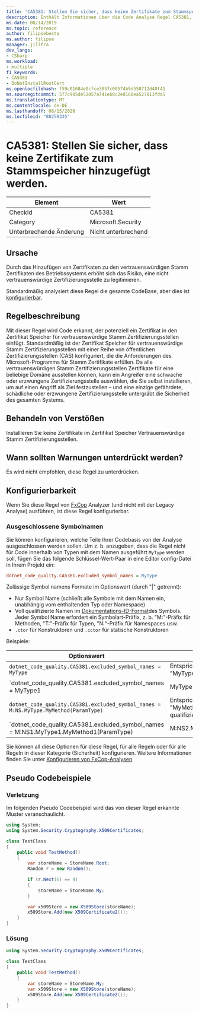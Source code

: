 ```yaml
---
title: 'CA5381: Stellen Sie sicher, dass keine Zertifikate zum Stammspeicher hinzugefügt werden.'
description: Enthält Informationen über die Code Analyse Regel CA5381, einschließlich der Gründe, der Behebung von Verstößen und der Zeit, zu der Sie unterdrückt werden soll.
ms.date: 08/14/2019
ms.topic: reference
author: filipsebesta
ms.author: filipse
manager: jillfra
dev_langs:
- CSharp
ms.workload:
- multiple
f1_keywords:
- CA5381
- DoNotInstallRootCert
ms.openlocfilehash: f59c01684e0cfce3057c00574b9d550712d40f41
ms.sourcegitcommit: 577c905de52057a741e68c2ed168ea527813fda5
ms.translationtype: MT
ms.contentlocale: de-DE
ms.lasthandoff: 08/15/2020
ms.locfileid: "88250335"
---
```

# <a name="ca5381-ensure-certificates-are-not-added-to-root-store"></a>CA5381: Stellen Sie sicher, dass keine Zertifikate zum Stammspeicher hinzugefügt werden.

|Element|Wert|
|-|-|
|CheckId|CA5381|
|Category|Microsoft.Security|
|Unterbrechende Änderung|Nicht unterbrechend|

## <a name="cause"></a>Ursache

Durch das Hinzufügen von Zertifikaten zu den vertrauenswürdigen Stamm Zertifikaten des Betriebssystems erhöht sich das Risiko, eine nicht vertrauenswürdige Zertifizierungsstelle zu legitimieren.

Standardmäßig analysiert diese Regel die gesamte CodeBase, aber dies ist [konfigurierbar](#configurability).

## <a name="rule-description"></a>Regelbeschreibung

Mit dieser Regel wird Code erkannt, der potenziell ein Zertifikat in den Zertifikat Speicher für vertrauenswürdige Stamm Zertifizierungsstellen einfügt. Standardmäßig ist der Zertifikat Speicher für vertrauenswürdige Stamm Zertifizierungsstellen mit einer Reihe von öffentlichen Zertifizierungsstellen (CAS) konfiguriert, die die Anforderungen des Microsoft-Programms für Stamm Zertifikate erfüllen. Da alle vertrauenswürdigen Stamm Zertifizierungsstellen Zertifikate für eine beliebige Domäne ausstellen können, kann ein Angreifer eine schwache oder erzwungene Zertifizierungsstelle auswählen, die Sie selbst installieren, um auf einen Angriff als Ziel festzustellen – und eine einzige gefährdete, schädliche oder erzwungene Zertifizierungsstelle untergräbt die Sicherheit des gesamten Systems.

## <a name="how-to-fix-violations"></a>Behandeln von Verstößen

Installieren Sie keine Zertifikate im Zertifikat Speicher Vertrauenswürdige Stamm Zertifizierungsstellen.

## <a name="when-to-suppress-warnings"></a>Wann sollten Warnungen unterdrückt werden?

Es wird nicht empfohlen, diese Regel zu unterdrücken.

## <a name="configurability"></a>Konfigurierbarkeit

Wenn Sie diese Regel von [FxCop](install-fxcop-analyzers.md) Analyzer (und nicht mit der Legacy Analyse) ausführen, ist diese Regel konfigurierbar.

### <a name="excluded-symbol-names"></a>Ausgeschlossene Symbolnamen

Sie können konfigurieren, welche Teile Ihrer Codebasis von der Analyse ausgeschlossen werden sollen. Um z. b. anzugeben, dass die Regel nicht für Code innerhalb von Typen mit dem Namen ausgeführt `MyType` werden soll, fügen Sie das folgende Schlüssel-Wert-Paar in eine Editor config-Datei in Ihrem Projekt ein:

```ini
dotnet_code_quality.CA5381.excluded_symbol_names = MyType
```

Zulässige Symbol namens Formate im Optionswert (durch "|" getrennt):
- Nur Symbol Name (schließt alle Symbole mit dem Namen ein, unabhängig vom enthaltenden Typ oder Namespace)
- Voll qualifizierte Namen im [Dokumentations-ID-Format](https://github.com/dotnet/csharplang/blob/master/spec/documentation-comments.md#id-string-format)des Symbols. Jeder Symbol Name erfordert ein Symbolart-Präfix, z. b. "M:"-Präfix für Methoden, "T:"-Präfix für Typen, "N:"-Präfix für Namespaces usw.
- `.ctor` für Konstruktoren und `.cctor` für statische Konstruktoren

Beispiele:

| Optionswert | Zusammenfassung |
| --- | --- |
|`dotnet_code_quality.CA5381.excluded_symbol_names = MyType` | Entspricht allen Symbolen mit dem Namen "MyType" in der Kompilierung.
|`dotnet_code_quality.CA5381.excluded_symbol_names = MyType1|MyType2` | Entspricht allen Symbolen mit dem Namen "MyType1" oder "MyType2" in der Kompilierung.
|`dotnet_code_quality.CA5381.excluded_symbol_names = M:NS.MyType.MyMethod(ParamType)` | Entspricht der bestimmten Methode "MyMethod" mit der angegebenen voll qualifizierten Signatur.
|`dotnet_code_quality.CA5381.excluded_symbol_names = M:NS1.MyType1.MyMethod1(ParamType)|M:NS2.MyType2.MyMethod2(ParamType)` | Entspricht den spezifischen Methoden "MyMethod1" und "MyMethod2" mit der entsprechenden voll qualifizierten Signatur.

Sie können all diese Optionen für diese Regel, für alle Regeln oder für alle Regeln in dieser Kategorie (Sicherheit) konfigurieren. Weitere Informationen finden Sie unter [Konfigurieren von FxCop-Analysen](configure-fxcop-analyzers.md).

## <a name="pseudo-code-examples"></a>Pseudo Codebeispiele

### <a name="violation"></a>Verletzung

Im folgenden Pseudo Codebeispiel wird das von dieser Regel erkannte Muster veranschaulicht.

```csharp
using System;
using System.Security.Cryptography.X509Certificates;

class TestClass
{
    public void TestMethod()
    {
        var storeName = StoreName.Root;
        Random r = new Random();

        if (r.Next(6) == 4)
        {
            storeName = StoreName.My;
        }

        var x509Store = new X509Store(storeName);
        x509Store.Add(new X509Certificate2());
    }
}
```

### <a name="solution"></a>Lösung

```csharp
using System.Security.Cryptography.X509Certificates;

class TestClass
{
    public void TestMethod()
    {
        var storeName = StoreName.My;
        var x509Store = new X509Store(storeName);
        x509Store.Add(new X509Certificate2());
    }
}
```
